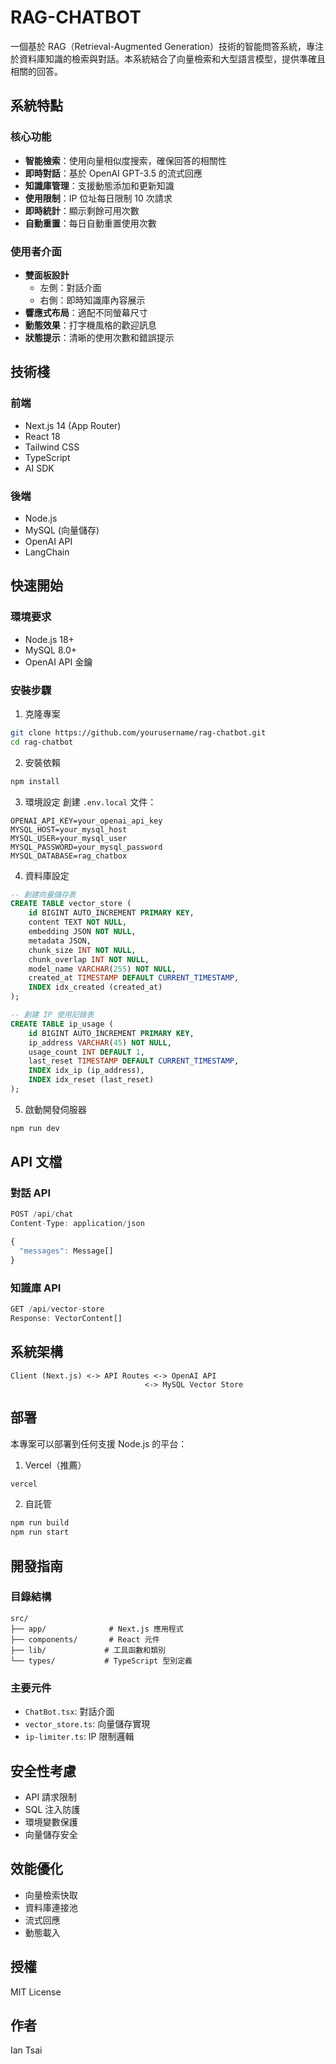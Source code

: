 # RAG-CHATBOT

一個基於 RAG（Retrieval-Augmented Generation）技術的智能問答系統，專注於資料庫知識的檢索與對話。本系統結合了向量檢索和大型語言模型，提供準確且相關的回答。

## 系統特點

### 核心功能

- **智能檢索**：使用向量相似度搜索，確保回答的相關性
- **即時對話**：基於 OpenAI GPT-3.5 的流式回應
- **知識庫管理**：支援動態添加和更新知識
- **使用限制**：IP 位址每日限制 10 次請求
- **即時統計**：顯示剩餘可用次數
- **自動重置**：每日自動重置使用次數

### 使用者介面

- **雙面板設計**
  - 左側：對話介面
  - 右側：即時知識庫內容展示
- **響應式布局**：適配不同螢幕尺寸
- **動態效果**：打字機風格的歡迎訊息
- **狀態提示**：清晰的使用次數和錯誤提示

## 技術棧

### 前端

- Next.js 14 (App Router)
- React 18
- Tailwind CSS
- TypeScript
- AI SDK

### 後端

- Node.js
- MySQL (向量儲存)
- OpenAI API
- LangChain

## 快速開始

### 環境要求

- Node.js 18+
- MySQL 8.0+
- OpenAI API 金鑰

### 安裝步驟

1. 克隆專案

```bash
git clone https://github.com/yourusername/rag-chatbot.git
cd rag-chatbot
```

2. 安裝依賴

```bash
npm install
```

3. 環境設定
   創建 `.env.local` 文件：

```env
OPENAI_API_KEY=your_openai_api_key
MYSQL_HOST=your_mysql_host
MYSQL_USER=your_mysql_user
MYSQL_PASSWORD=your_mysql_password
MYSQL_DATABASE=rag_chatbox
```

4. 資料庫設定

```sql
-- 創建向量儲存表
CREATE TABLE vector_store (
    id BIGINT AUTO_INCREMENT PRIMARY KEY,
    content TEXT NOT NULL,
    embedding JSON NOT NULL,
    metadata JSON,
    chunk_size INT NOT NULL,
    chunk_overlap INT NOT NULL,
    model_name VARCHAR(255) NOT NULL,
    created_at TIMESTAMP DEFAULT CURRENT_TIMESTAMP,
    INDEX idx_created (created_at)
);

-- 創建 IP 使用記錄表
CREATE TABLE ip_usage (
    id BIGINT AUTO_INCREMENT PRIMARY KEY,
    ip_address VARCHAR(45) NOT NULL,
    usage_count INT DEFAULT 1,
    last_reset TIMESTAMP DEFAULT CURRENT_TIMESTAMP,
    INDEX idx_ip (ip_address),
    INDEX idx_reset (last_reset)
);
```

5. 啟動開發伺服器

```bash
npm run dev
```

## API 文檔

### 對話 API

```typescript
POST /api/chat
Content-Type: application/json

{
  "messages": Message[]
}
```

### 知識庫 API

```typescript
GET /api/vector-store
Response: VectorContent[]
```

## 系統架構

```
Client (Next.js) <-> API Routes <-> OpenAI API
                              <-> MySQL Vector Store
```

## 部署

本專案可以部署到任何支援 Node.js 的平台：

1. Vercel（推薦）

```bash
vercel
```

2. 自託管

```bash
npm run build
npm run start
```

## 開發指南

### 目錄結構

```
src/
├── app/              # Next.js 應用程式
├── components/       # React 元件
├── lib/             # 工具函數和類別
└── types/           # TypeScript 型別定義
```

### 主要元件

- `ChatBot.tsx`: 對話介面
- `vector_store.ts`: 向量儲存實現
- `ip-limiter.ts`: IP 限制邏輯

## 安全性考慮

- API 請求限制
- SQL 注入防護
- 環境變數保護
- 向量儲存安全

## 效能優化

- 向量檢索快取
- 資料庫連接池
- 流式回應
- 動態載入

## 授權

MIT License

## 作者

Ian Tsai
